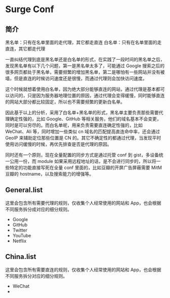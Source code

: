 # Surge Conf

## 简介

黑名单：只有在名单里面的走代理，其它都走直连
白名单：只有在名单里面的走直连，其它都走代理

一直纠结代理到底是黑名单还是白名单的形式，在实践了一段时间的黑名单之后，发现黑名单有以下几个问题，第一是黑名单太多了，可能通过 Google 搜索之后的很多网页都处于黑名单，需要频繁的增加黑名单，第二是哪怕有一些网站并没有被墙，但是直连的时候访问速度还是很慢，而通过代理则会加快访问速度。

这个时候就想着使用白名单，因为绝大部分能够直连的网站，通过代理是基本都可以访问的，只是因为服务器地理位置的原因，通过代理会变得缓慢，同时能够直连的网站大部分都比较固定，所以也不需要频繁的更新白名单。

因此基于以上的分析，采用了白名单+黑名单的形式，黑名单主要负责那些需要代理确定性强的，比如 Google、GitHub 等相关服务，他们的域名基本不会变更，同时是可以穷尽的。而白名单呢，用来负责需要直连确定性强的，比如 WeChat、Ali 等，同时增加一些类似 cn 域名的匹配提高直连命中率，还会通过 GeoIP 来辅助定位那些位置是 CN 的。其它不确定性的都通过代理，当发现平时使用访问缓慢的时候，再优先排查是否是代理的原因。

同时还有一个原则，现在全量配置的同步方式是通过托管 conf 到 gist，多设备统一公用一份，而 module 如果采用远程地址的话，是不会进行同步的，所以将一些特定的功能直接写死在全量 conf 里面的，比如豆瓣的开屏广告屏蔽需要 MitM 豆瓣的 hostname，以及搜索能力的增强等。

## General.list

这里会包含所有需要代理的规则，仅收集个人经常使用的网站和 App，也会根据不同服务拆分成对应的细分规则。

- Google
- GitHub
- Twitter
- YouTube
- Netflix

## China.list

这里会包含所有需要直连的规则，仅收集个人经常使用的网站和 App，也会根据不同服务拆分对应的细分规则。

- WeChat
-
